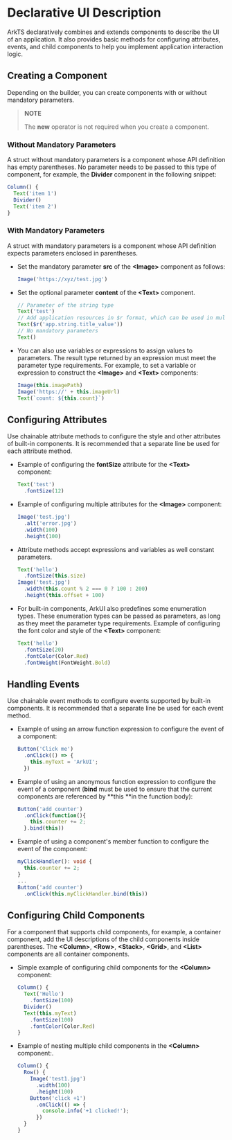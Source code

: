 # Declarative UI Description


ArkTS declaratively combines and extends components to describe the UI of an application. It also provides basic methods for configuring attributes, events, and child components to help you implement application interaction logic.


## Creating a Component

Depending on the builder, you can create components with or without mandatory parameters.

>  **NOTE**
>
>  The **new** operator is not required when you create a component.


### Without Mandatory Parameters

A struct without mandatory parameters is a component whose API definition has empty parentheses. No parameter needs to be passed to this type of component, for example, the **Divider** component in the following snippet:


```ts
Column() {
  Text('item 1')
  Divider()
  Text('item 2')
}
```


### With Mandatory Parameters

A struct with mandatory parameters is a component whose API definition expects parameters enclosed in parentheses.

- Set the mandatory parameter **src** of the **\<Image>** component as follows:

  ```ts
  Image('https://xyz/test.jpg')
  ```


- Set the optional parameter **content** of the **\<Text>** component.

  ```ts
  // Parameter of the string type
  Text('test')
  // Add application resources in $r format, which can be used in multi-language scenarios.
  Text($r('app.string.title_value'))
  // No mandatory parameters
  Text()
  ```


- You can also use variables or expressions to assign values to parameters. The result type returned by an expression must meet the parameter type requirements.
    For example, to set a variable or expression to construct the **\<Image>** and **\<Text>** components:

    ```ts
    Image(this.imagePath)
    Image('https://' + this.imageUrl)
    Text(`count: ${this.count}`)
    ```


## Configuring Attributes

Use chainable attribute methods to configure the style and other attributes of built-in components. It is recommended that a separate line be used for each attribute method.


- Example of configuring the **fontSize** attribute for the **\<Text>** component:

  ```ts
  Text('test')
    .fontSize(12)
  ```

- Example of configuring multiple attributes for the **\<Image>** component:

  ```ts
  Image('test.jpg')
    .alt('error.jpg')    
    .width(100)    
    .height(100)
  ```

- Attribute methods accept expressions and variables as well constant parameters.

  ```ts
  Text('hello')
    .fontSize(this.size)
  Image('test.jpg')
    .width(this.count % 2 === 0 ? 100 : 200)    
    .height(this.offset + 100)
  ```

- For built-in components, ArkUI also predefines some enumeration types. These enumeration types can be passed as parameters, as long as they meet the parameter type requirements.
  Example of configuring the font color and style of the **\<Text>** component:

  ```ts
  Text('hello')
    .fontSize(20)
    .fontColor(Color.Red)
    .fontWeight(FontWeight.Bold)
  ```


## Handling Events

Use chainable event methods to configure events supported by built-in components. It is recommended that a separate line be used for each event method.


- Example of using an arrow function expression to configure the event of a component:

  ```ts
  Button('Click me')
    .onClick(() => {
      this.myText = 'ArkUI';
    })
  ```

- Example of using an anonymous function expression to configure the event of a component (**bind** must be used to ensure that the current components are referenced by **this **in the function body):

  ```ts
  Button('add counter')
    .onClick(function(){
      this.counter += 2;
    }.bind(this))
  ```

- Example of using a component's member function to configure the event of the component:

  ```ts
  myClickHandler(): void {
    this.counter += 2;
  }
  ...
  Button('add counter')
    .onClick(this.myClickHandler.bind(this))
  ```


## Configuring Child Components

For a component that supports child components, for example, a container component, add the UI descriptions of the child components inside parentheses. The **\<Column>**, **\<Row>**, **\<Stack>**, **\<Grid>**, and **\<List>** components are all container components.


- Simple example of configuring child components for the **\<Column>** component:

  ```ts
  Column() {
    Text('Hello')
      .fontSize(100)
    Divider()
    Text(this.myText)
      .fontSize(100)
      .fontColor(Color.Red)
  }
  ```

- Example of nesting multiple child components in the **\<Column>** component:.

  ```ts
  Column() {
    Row() {
      Image('test1.jpg')
        .width(100)
        .height(100)
      Button('click +1')
        .onClick(() => {
          console.info('+1 clicked!');
        })
    }
  }
  ```
